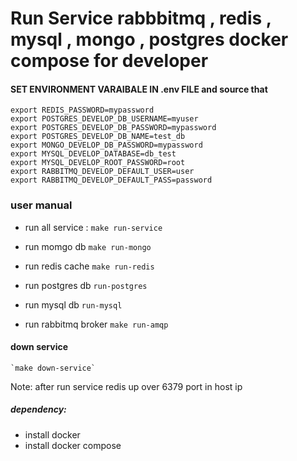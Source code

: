 # Run Service rabbbitmq , redis , mysql , mongo , postgres docker compose for developer
#### SET ENVIRONMENT VARAIBALE IN .env FILE and source that

```
export REDIS_PASSWORD=mypassword
export POSTGRES_DEVELOP_DB_USERNAME=myuser
export POSTGRES_DEVELOP_DB_PASSWORD=mypassword
export POSTGRES_DEVELOP_DB_NAME=test_db
export MONGO_DEVELOP_DB_PASSWORD=mypassword
export MYSQL_DEVELOP_DATABASE=db_test
export MYSQL_DEVELOP_ROOT_PASSWORD=root
export RABBITMQ_DEVELOP_DEFAULT_USER=user
export RABBITMQ_DEVELOP_DEFAULT_PASS=password
```


### user manual 
- run all service :
    `make run-service`

- run momgo db 
    `make run-mongo`

- run redis cache 
    `make run-redis`

- run postgres db 
    `run-postgres`

- run mysql db 
    `run-mysql`

- run rabbitmq broker 
    `make run-amqp`

#### down service 
    `make down-service`


Note: after run service redis up over 6379 port in host ip


##### dependency:
- install docker
- install docker compose